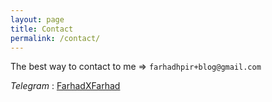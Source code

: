 ```yaml
---
layout: page
title: Contact
permalink: /contact/
---
```


The best way to contact to me => `farhadhpir+blog@gmail.com`

*Telegram* : [FarhadXFarhad](https://t.me/farhadxfarhad)


